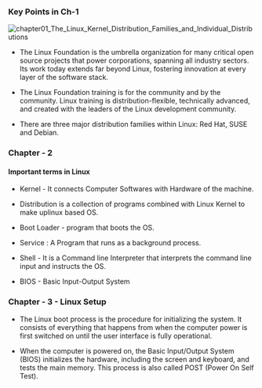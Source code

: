 
### Key Points in Ch-1

![chapter01_The_Linux_Kernel_Distribution_Families_and_Individual_Distributions](https://user-images.githubusercontent.com/72696677/148761479-f33852af-104c-42ac-8017-19eb140d8ca8.png)

- The Linux Foundation is the umbrella organization for many critical open source projects that power corporations, spanning all industry sectors. Its work today extends far beyond Linux, fostering innovation at every layer of the software stack.

- The Linux Foundation training is for the community and by the community. Linux training is distribution-flexible, technically advanced, and created with the leaders of the Linux development community.

- There are three major distribution families within Linux: Red Hat, SUSE and Debian.

### Chapter - 2
#### Important terms in Linux
- Kernel - It connects Computer Softwares with Hardware of the machine.

- Distribution is a collection of programs combined with Linux Kernel to make uplinux based OS.

- Boot Loader - program that boots the OS.

- Service : A Program that runs as a background process.

- Shell - It is a Command line Interpreter that interprets the command line input and instructs the OS. 

- BIOS - Basic Input-Output System

### Chapter - 3 - Linux Setup

+ The Linux boot process is the procedure for initializing the system. It consists of everything that happens from when the computer power is first switched on until the user interface is fully operational. 

+ When the computer is powered on, the Basic Input/Output System (BIOS) initializes the hardware, including the screen and keyboard, and tests the main memory. This process is also called POST (Power On Self Test).


